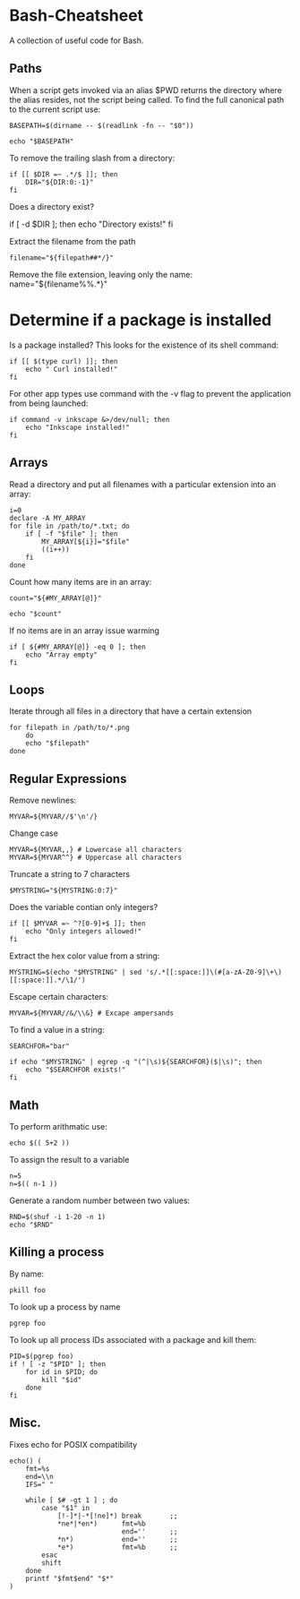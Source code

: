 # Bash-Cheatsheet
A collection of useful code for Bash.


## Paths

When a script gets invoked via an alias $PWD returns the directory where the alias resides, not the script being called. To find the full canonical path to the current script use:

    BASEPATH=$(dirname -- $(readlink -fn -- "$0"))

    echo "$BASEPATH"


To remove the trailing slash from a directory:

    if [[ $DIR =~ .*/$ ]]; then
        DIR="${DIR:0:-1}"
    fi

Does a directory exist?

if [ -d $DIR ]; then
    echo "Directory exists!"
fi


Extract the filename from the path

    filename="${filepath##*/}"

Remove the file extension, leaving only the name:
    name="${filename%%.*}"


# Determine if a package is installed

Is a package installed? This looks for the existence of its shell command:

    if [[ $(type curl) ]]; then
        echo " Curl installed!"
    fi

For other app types use command with the -v flag to prevent the application from being launched:

    if command -v inkscape &>/dev/null; then
        echo "Inkscape installed!"
    fi


## Arrays

Read a directory and put all filenames with a particular extension into an array:

    i=0
    declare -A MY_ARRAY
    for file in /path/to/*.txt; do
        if [ -f "$file" ]; then
            MY_ARRAY[${i}]="$file"
            ((i++))
        fi
    done

Count how many items are in an array:

    count="${#MY_ARRAY[@]}"

    echo "$count"

If no items are in an array issue warming

    if [ ${#MY_ARRAY[@]} -eq 0 ]; then
        echo "Array empty"
    fi


## Loops

Iterate through all files in a directory that have a certain extension

    for filepath in /path/to/*.png
        do
        echo "$filepath"
    done


## Regular Expressions

Remove newlines:

    MYVAR=${MYVAR//$'\n'/}

Change case

    MYVAR=${MYVAR,,} # Lowercase all characters
    MYVAR=${MYVAR^^} # Uppercase all characters


Truncate a string to 7 characters

    $MYSTRING="${MYSTRING:0:7}"


Does the variable contian only integers?

    if [[ $MYVAR =~ ^?[0-9]+$ ]]; then
        echo "Only integers allowed!"
    fi


Extract the hex color value from a string:

    MYSTRING=$(echo "$MYSTRING" | sed 's/.*[[:space:]]\(#[a-zA-Z0-9]\+\)[[:space:]].*/\1/')

Escape certain characters:

    MYVAR=${MYVAR//&/\\&} # Excape ampersands


To find a value in a string:

    SEARCHFOR="bar"

    if echo "$MYSTRING" | egrep -q "(^|\s)${SEARCHFOR}($|\s)"; then
        echo "$SEARCHFOR exists!"
    fi


## Math

To perform arithmatic use:

    echo $(( 5+2 ))

To assign the result to a variable

    n=5
    n=$(( n-1 ))


Generate a random number between two values:

    RND=$(shuf -i 1-20 -n 1)
    echo "$RND"


## Killing a process

By name:

    pkill foo


To look up a process by name

    pgrep foo

To look up all process IDs associated with a package and kill them:

    PID=$(pgrep foo)
    if ! [ -z "$PID" ]; then
        for id in $PID; do
            kill "$id"
        done
    fi


## Misc.

Fixes echo for POSIX compatibility

    echo() (
        fmt=%s
        end=\\n 
        IFS=" "

        while [ $# -gt 1 ] ; do
            case "$1" in
                [!-]*|-*[!ne]*) break       ;;
                *ne*|*en*)      fmt=%b
                                end=''      ;;
                *n*)            end=''      ;;
                *e*)            fmt=%b      ;;
            esac
            shift
        done
        printf "$fmt$end" "$*"
    )
